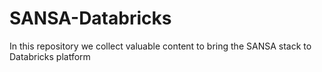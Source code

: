 # SANSA-Databricks
In this repository we collect valuable content to bring the SANSA stack to Databricks platform
